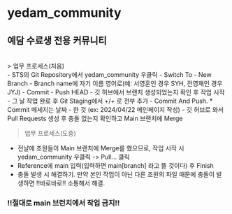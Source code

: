 # yedam_community
<h2>예담 수료생 전용 커뮤니티</h2>
<br>
>  업무 프로세스(처음)
<br>
- STS의 Git Repository에서 yedam_community 우클릭
- Switch To
- New Branch
- Branch name에 자기 이름 영어로(예: 서영훈인 경우 SYH, 전영재인 경우 JYJ) 
- Commit
- Push HEAD
- 깃 허브에서 브랜치 생성되었는지 확인 후 작업 시작
- 그 날 작업 완료 후 Git Staging에서 +/+ 로 전부 추가
- Commit And Push. * Commit 메세지는 날짜 - 한 것 (ex: 2024/04/22 메인페이지 작성)
- 깃 허브로 와서 Pull Requests 생성 후 충돌 없는지 확인하고 Main 브랜치에 Merge

>  업무 프로세스(도중)
- 전날에 조원들이 Main 브랜치에 Merge를 했으므로, 작업 시작 시 yedam_community 우클릭 -> Pull... 클릭
- Reference에 main 입력(입력하면 main[branch] 라고 뜰 것이다) 후 Finish
- 충돌 발생 시 해결하기. 만약 본인 작업이 아닌 다른 조원의 파일 때문에 충돌이 발생하면 !!바로바로!! 소통해서 해결.

<h3>!!절대로 main 브런치에서 작업 금지!!</h3> 
